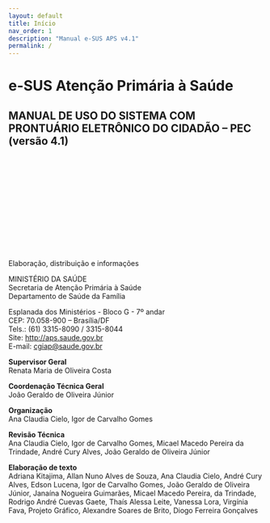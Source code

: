 ```yaml
---
layout: default
title: Início
nav_order: 1
description: "Manual e-SUS APS v4.1"
permalink: /
---
```


# e-SUS Atenção Primária à Saúde

## MANUAL DE USO DO SISTEMA COM PRONTUÁRIO ELETRÔNICO DO CIDADÃO – PEC (versão 4.1)
<br>
<br>
<br>
<br>
<br>
<br>
<br>
<br>
<br>
<br>
<br>
<br>
Elaboração, distribuição e informações<br>

MINISTÉRIO DA SAÚDE<br>
Secretaria de Atenção Primária à Saúde<br>
Departamento de Saúde da Família<br>


Esplanada dos Ministérios - Bloco G - 7º andar<br>
CEP: 70.058-900 – Brasília/DF<br>
Tels.: (61) 3315-8090 / 3315-8044<br>
Site: <http://aps.saude.gov.br><br>
E-mail: cgiap@saude.gov.br

**Supervisor Geral**<br>
Renata Maria de Oliveira Costa

**Coordenação Técnica Geral**<br>
João Geraldo de Oliveira Júnior

**Organização**<br>
Ana Claudia Cielo, Igor de Carvalho Gomes

**Revisão Técnica**<br>
Ana Claudia Cielo, Igor de Carvalho Gomes, Micael Macedo Pereira da Trindade, André Cury Alves, João Geraldo de Oliveira Júnior

**Elaboração de texto**<br>
Adriana Kitajima, Allan Nuno Alves de Souza, Ana Claudia Cielo, André Cury Alves, Edson Lucena, Igor de Carvalho Gomes, João Geraldo de Oliveira Júnior, Janaína Nogueira Guimarães, Micael Macedo Pereira, da Trindade, Rodrigo André Cuevas Gaete, Thaís Alessa Leite, Vanessa Lora, Virgínia Fava, Projeto Gráfico, Alexandre Soares de Brito, Diogo Ferreira Gonçalves
